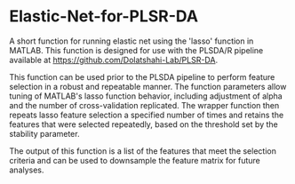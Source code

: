 # Elastic-Net-for-PLSR-DA
A short function for running elastic net using the 'lasso' function in MATLAB. This function is designed for use with the PLSDA/R pipeline available at https://github.com/Dolatshahi-Lab/PLSR-DA.

This function can be used prior to the PLSDA pipeline to perform feature selection in a robust and repeatable manner. The function parameters allow tuning of MATLAB's lasso function behavior, including adjustment of alpha and the number of cross-validation replicated. The wrapper function then repeats lasso feature selection a specified number of times and retains the features that were selected repeatedly, based on the threshold set by the stability parameter.

The output of this function is a list of the features that meet the selection criteria and can be used to downsample the feature matrix for future analyses.

